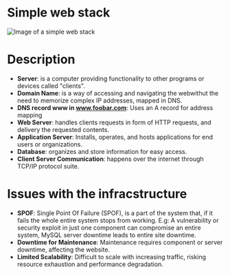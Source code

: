 # Simple web stack

![Image of a simple web stack](https://imgur.com/gallery/xBeNmNN)

# Description

- **Server**: is a computer providing functionality to other programs or devices called "clients".
- **Domain Name**: is a way of accessing and navigating the webwithut the need to memorize complex IP addresses, mapped in DNS.
- **DNS record www in www.foobar.com**: Uses an A record for address mapping
- **Web Server**: handles clients requests in form of HTTP requests, and delivery the requested contents.
- **Application Server**:  Installs, operates, and hosts applications for end users or organizations.
- **Database**: organizes and store information for easy access.
- **Client Server Communication**: happens over the internet through TCP/IP protocol suite.

# Issues with the infracstructure
- **SPOF**: Single Point Of Failure (SPOF), is a part of the system that, if it fails the whole entire system stops from working. E.g: A vulnerability or security exploit in just one component can compromise an entire system,  MySQL server downtime leads to entire site downtime.
- **Downtime for Maintenance**: Maintenance requires component or server downtime, affecting the website.
- **Limited Scalability**: Difficult to scale with increasing traffic, risking resource exhaustion and performance degradation.

